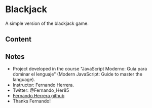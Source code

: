 # Blackjack
A simple version of the blackjack game.
## Content

## Notes
- Project developed in the course "JavaScript Moderno: Guía para dominar el lenguaje" (Modern JavaScript: Guide to master the language). 
- Instructor: Fernando Herrera. 
- Twitter: @Fernando_Her85 
- [Fernando Herrera github](https://github.com/Klerith) 
- Thanks Fernando!
